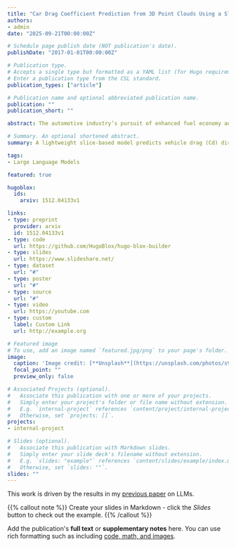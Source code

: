 ```yaml
---
title: "Car Drag Coefficient Prediction from 3D Point Clouds Using a Slice-Based Surrogate Model"
authors:
- admin
date: "2025-09-21T00:00:00Z"

# Schedule page publish date (NOT publication's date).
publishDate: "2017-01-01T00:00:00Z"

# Publication type.
# Accepts a single type but formatted as a YAML list (for Hugo requirements).
# Enter a publication type from the CSL standard.
publication_types: ["article"]

# Publication name and optional abbreviated publication name.
publication: ""
publication_short: ""

abstract: The automotive industry’s pursuit of enhanced fuel economy and performance necessitates efficient aerodynamic design. However, traditional evaluation methods such as computational fluid dynamics(CFD) and wind tunnel testing are resource intensive, hindering rapid iteration in the early design stages. Machine learning-based surrogate models offer a promising alternative, yet many existing approaches suffer from high computational complexity, limited interpretability, or insufficient accuracy for detailed geometric inputs. This paper introduces a novel lightweight surrogate model for the prediction of the aerodynamic drag coefficient (Cd) based on a sequential slice-wise processing of the geometry of the 3D vehicle. Inspired by medical imaging, 3D point clouds of vehicles are decomposed into an ordered sequence of 2D cross-sectional slices along the stream-wise axis. Each slice is encoded by a lightweight PointNet2D module,and the sequence of slice embeddings is processed by a bidirectional LSTM to capture longitudinal geometric evolution. The model, trained and evaluated on the DrivAerNet++ dataset, achieves a high coefficient of determination (R2 > 0.9528) and a low mean absolute error (MAE ≈ 6.046 × 10−3) in Cd prediction. With an inference time of approximately 0.025 seconds per sample on a consumer-grade GPU, our approach provides fast, accurate, and interpretable aerody- namic feedback, facilitating more agile and informed automotive design exploration.

# Summary. An optional shortened abstract.
summary: A lightweight slice-based model predicts vehicle drag (Cd) directly from 3D point clouds with high accuracy and fast inference.

tags:
- Large Language Models

featured: true

hugoblox:
  ids:
    arxiv: 1512.04133v1

links:
- type: preprint
  provider: arxiv
  id: 1512.04133v1
- type: code
  url: https://github.com/HugoBlox/hugo-blox-builder
- type: slides
  url: https://www.slideshare.net/
- type: dataset
  url: "#"
- type: poster
  url: "#"
- type: source
  url: "#"
- type: video
  url: https://youtube.com
- type: custom
  label: Custom Link
  url: http://example.org

# Featured image
# To use, add an image named `featured.jpg/png` to your page's folder. 
image:
  caption: 'Image credit: [**Unsplash**](https://unsplash.com/photos/s9CC2SKySJM)'
  focal_point: ""
  preview_only: false

# Associated Projects (optional).
#   Associate this publication with one or more of your projects.
#   Simply enter your project's folder or file name without extension.
#   E.g. `internal-project` references `content/project/internal-project/index.md`.
#   Otherwise, set `projects: []`.
projects:
- internal-project

# Slides (optional).
#   Associate this publication with Markdown slides.
#   Simply enter your slide deck's filename without extension.
#   E.g. `slides: "example"` references `content/slides/example/index.md`.
#   Otherwise, set `slides: ""`.
slides: ""
---
```


This work is driven by the results in my [previous paper](/publication/conference-paper/) on LLMs.

{{% callout note %}}
Create your slides in Markdown - click the *Slides* button to check out the example.
{{% /callout %}}

Add the publication's **full text** or **supplementary notes** here. You can use rich formatting such as including [code, math, and images](https://docs.hugoblox.com/content/writing-markdown-latex/).
